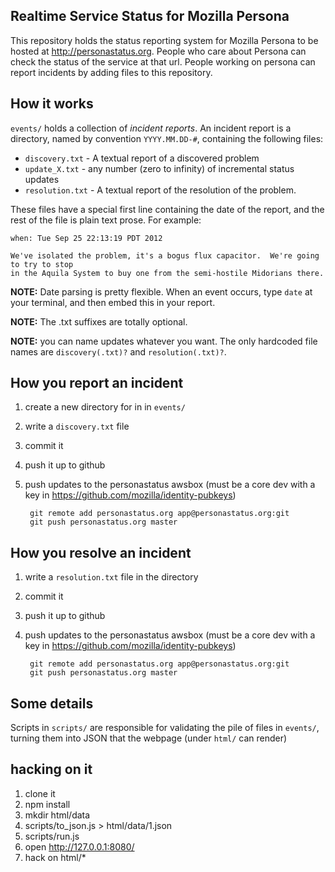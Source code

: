## Realtime Service Status for Mozilla Persona

This repository holds the status reporting system for Mozilla Persona
to be hosted at http://personastatus.org.  People who care about 
Persona can check the status of the service at that url.  People working
on persona can report incidents by adding files to this repository.

## How it works

`events/` holds a collection of *incident reports*.  An incident report is a directory,
named by convention `YYYY.MM.DD-#`, containing the following files:

  * `discovery.txt` - A textual report of a discovered problem
  * `update_X.txt` - any number (zero to infinity) of incremental status updates
  * `resolution.txt` - A textual report of the resolution of the problem.

These files have a special first line containing the date of the report, and the rest of the
file is plain text prose.  For example:

    when: Tue Sep 25 22:13:19 PDT 2012

    We've isolated the problem, it's a bogus flux capacitor.  We're going to try to stop
    in the Aquila System to buy one from the semi-hostile Midorians there.
    
**NOTE:** Date parsing is pretty flexible.  When an event occurs, type `date` at your terminal,
and then embed this in your report.

**NOTE:** The .txt suffixes are totally optional.

**NOTE:** you can name updates whatever you want.  The only hardcoded file names are `discovery(.txt)?`
and `resolution(.txt)?`.

## How you report an incident

1. create a new directory for in in `events/`
2. write a `discovery.txt` file
3. commit it
4. push it up to github
5. push updates to the personastatus awsbox (must be a core dev with a key in https://github.com/mozilla/identity-pubkeys)

        git remote add personastatus.org app@personastatus.org:git
        git push personastatus.org master

## How you resolve an incident

1. write a `resolution.txt` file in the directory
2. commit it
3. push it up to github
4. push updates to the personastatus awsbox (must be a core dev with a key in https://github.com/mozilla/identity-pubkeys)

        git remote add personastatus.org app@personastatus.org:git
        git push personastatus.org master

## Some details

Scripts in `scripts/` are responsible for validating the pile of files in `events/`,
turning them into JSON that the webpage (under `html/` can render) 

## hacking on it

1. clone it
2. npm install
3. mkdir html/data 
4. scripts/to_json.js > html/data/1.json
5. scripts/run.js
6. open http://127.0.0.1:8080/
7. hack on html/*

